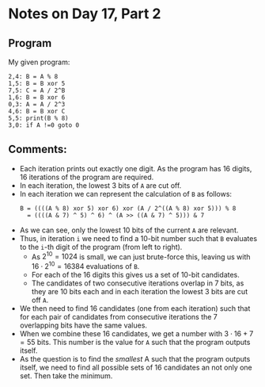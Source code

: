 # Notes on Day 17, Part 2
## Program
My given program:
```
2,4: B = A % 8
1,5: B = B xor 5
7,5: C = A / 2^B
1,6: B = B xor 6
0,3: A = A / 2^3
4,6: B = B xor C
5,5: print(B % 8)
3,0: if A !=0 goto 0
```

## Comments:
- Each iteration prints out exactly one digit. As the program has 16 digits, 16 iterations of the program are required.
- In each iteration, the lowest 3 bits of `A` are cut off.
- In each iteration we can represent the calculation of `B` as follows:
    ```
    B = ((((A % 8) xor 5) xor 6) xor (A / 2^((A % 8) xor 5))) % 8
      = ((((A & 7) ^ 5) ^ 6) ^ (A >> ((A & 7) ^ 5))) & 7
    ```
- As we can see, only the lowest 10 bits of the current `A` are relevant.
- Thus, in iteration `i` we need to find a 10-bit number such that `B` evaluates to the `i`-th digit of the program (from left to right).
  - As $2^{10} = 1024$ is small, we can just brute-force this, leaving us with $16\cdot 2^{10} = 16384$ evaluations of `B`.
  - For each of the 16 digits this gives us a set of 10-bit candidates.
  - The candidates of two consecutive iterations overlap in 7 bits, as they are 10 bits each and in each iteration the lowest 3 bits are cut off `A`.
- We then need to find 16 candidates (one from each iteration) such that for each pair of candidates from consecutive iterations the 7 overlapping bits have the same values.
- When we combine these 16 candidates, we get a number with $3\cdot 16 + 7 = 55$ bits. This number is the value for `A` such that the program outputs itself.
- As the question is to find the *smallest* A such that the program outputs itself, we need to find all possible sets of 16 candidates an not only one set. Then take the minimum.

